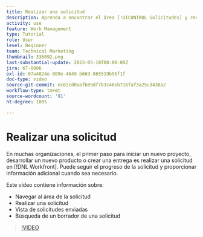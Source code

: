 ```yaml
---
title: Realizar una solicitud
description: Aprenda a encontrar el área [!UICONTROL Solicitudes] y realizar una solicitud en  [!DNL  Workfront]. A continuación, aprenda a ver las solicitudes enviadas y en borrador.
activity: use
feature: Work Management
type: Tutorial
role: User
level: Beginner
team: Technical Marketing
thumbnail: 336092.png
last-substantial-update: 2023-05-18T00:00:00Z
jira: KT-8806
exl-id: 07a4824e-809e-4649-b669-865519b95f1f
doc-type: video
source-git-commit: ec82cd0aafb89df7b3c46eb716faf3a25cd438a2
workflow-type: tm+mt
source-wordcount: '91'
ht-degree: 100%

---
```


# Realizar una solicitud

En muchas organizaciones, el primer paso para iniciar un nuevo proyecto, desarrollar un nuevo producto o crear una entrega es realizar una solicitud en [!DNL Workfront]. Puede seguir el progreso de la solicitud y proporcionar información adicional cuando sea necesario.

Este vídeo contiene información sobre:

* Navegar al área de la solicitud
* Realizar una solicitud
* Vista de solicitudes enviadas
* Búsqueda de un borrador de una solicitud

>[!VIDEO](https://video.tv.adobe.com/v/336092/?quality=12&learn=on)
